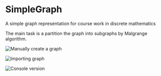 # SimpleGraph
A simple graph representation for course work in discrete mathematics

The main task is a partition the graph into subgraphs by Malgrange algorithm.

![](https://media.giphy.com/media/l2SpMNnFWmKI8Z7X2/giphy.gif "Мanually create a graph")

![](https://media.giphy.com/media/26uffwsqsgarEPKy4/giphy.gif "Importing graph")

![](https://media.giphy.com/media/26ufctgWmGjTfWrYc/giphy.gif "Console version")

